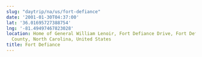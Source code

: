 ```yaml
---
slug: "daytrip/na/us/fort-defiance"
date: '2001-01-30T04:37:00'
lat: '36.01695727388754'
lng: '-81.49497467823028'
location: Home of General William Lenoir, Fort Defiance Drive, Fort Defiance, Caldwell
  County, North Carolina, United States
title: Fort Defiance
---
```



